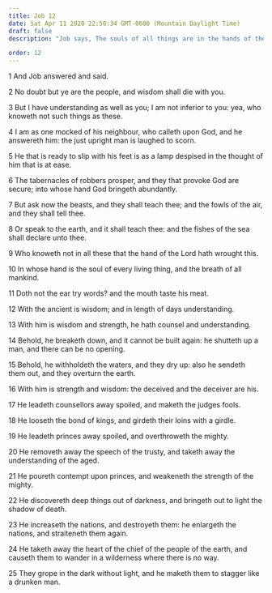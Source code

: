 ```yaml
---
title: Job 12
date: Sat Apr 11 2020 22:50:34 GMT-0600 (Mountain Daylight Time)
draft: false
description: "Job says, The souls of all things are in the hands of the Lord, with the ancient is wisdom, and the Lord governs in all things."

order: 12
---
```

    
1 And Job answered and said.

2 No doubt but ye are the people, and wisdom shall die with you.

3 But I have understanding as well as you; I am not inferior to you: yea, who knoweth not such things as these.

4 I am as one mocked of his neighbour, who calleth upon God, and he answereth him: the just upright man is laughed to scorn.

5 He that is ready to slip with his feet is as a lamp despised in the thought of him that is at ease.

6 The tabernacles of robbers prosper, and they that provoke God are secure; into whose hand God bringeth abundantly.

7 But ask now the beasts, and they shall teach thee; and the fowls of the air, and they shall tell thee.

8 Or speak to the earth, and it shall teach thee: and the fishes of the sea shall declare unto thee.

9 Who knoweth not in all these that the hand of the Lord hath wrought this.

10 In whose hand is the soul of every living thing, and the breath of all mankind.

11 Doth not the ear try words? and the mouth taste his meat.

12 With the ancient is wisdom; and in length of days understanding.

13 With him is wisdom and strength, he hath counsel and understanding.

14 Behold, he breaketh down, and it cannot be built again: he shutteth up a man, and there can be no opening.

15 Behold, he withholdeth the waters, and they dry up: also he sendeth them out, and they overturn the earth.

16 With him is strength and wisdom: the deceived and the deceiver are his.

17 He leadeth counsellors away spoiled, and maketh the judges fools.

18 He looseth the bond of kings, and girdeth their loins with a girdle.

19 He leadeth princes away spoiled, and overthroweth the mighty.

20 He removeth away the speech of the trusty, and taketh away the understanding of the aged.

21 He poureth contempt upon princes, and weakeneth the strength of the mighty.

22 He discovereth deep things out of darkness, and bringeth out to light the shadow of death.

23 He increaseth the nations, and destroyeth them: he enlargeth the nations, and straiteneth them again.

24 He taketh away the heart of the chief of the people of the earth, and causeth them to wander in a wilderness where there is no way.

25 They grope in the dark without light, and he maketh them to stagger like a drunken man.
